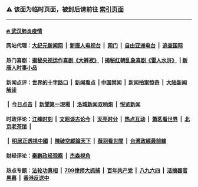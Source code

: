 ### ⚠️ 该面为临时页面，被封后请前往 [索引页面](../link4.md)

---

#### [🔥 武汉肺炎疫情](http://143.110.159.138:10000/videos/corona/)

#### 网站代理：[大纪元新闻网](http://143.110.159.138:10080/gb/) &nbsp;|&nbsp; [新唐人电视台](http://143.110.159.138:8808/gb/) &nbsp;|&nbsp; [网门](http://143.110.159.138:11000/) &nbsp;|&nbsp; [自由亚洲电台](http://143.110.159.138:9800/mandarin/) &nbsp;|&nbsp; [追查国际](http://143.110.159.138:10010/)

#### 热门喜剧：[揭秘央视运作喜剧《大裤衩》](http://143.110.159.138:10000/videos/res/big-shorts/) &nbsp;|&nbsp;[揭秘红朝乱象喜剧《雷人水浒》](http://143.110.159.138:10000/videos/res/OutlawsOfMarsh/) &nbsp;|&nbsp;[新唐人时事小品](http://143.110.159.138:10000/videos/res/comedy/)

#### 新闻点评：[世界的十字路口](http://143.110.159.138/tanghao/) &nbsp;|&nbsp; [新闻看点](http://143.110.159.138/news-insight/) &nbsp;|&nbsp;[中国禁闻](http://143.110.159.138/ntdtv-news/) &nbsp;|&nbsp; [新闻拍案惊奇](http://143.110.159.138/dayu/) &nbsp;|&nbsp; [大陆新闻解读](http://143.110.159.138/ntdtv-comedy/)
####   &nbsp;|&nbsp;  [今日点击](http://143.110.159.138/news-click/)  &nbsp;|&nbsp; [新聞第一現場](http://143.110.159.138/primary-scene/) &nbsp;|&nbsp; [洛城新闻双响炮](http://143.110.159.138/la-news/) &nbsp;|&nbsp; [悦览新闻](http://143.110.159.138/dingyue/)

#### 时政评论：[江峰时刻](http://143.110.159.138/today-in-history/) &nbsp;|&nbsp; [文昭谈古论今](http://143.110.159.138/wenzhao/) &nbsp;|&nbsp; [天亮时分](http://143.110.159.138/tianliang/) &nbsp;|&nbsp; [热点互动](http://143.110.159.138/ntdtv-rdhd/) &nbsp;|&nbsp; [萧茗看世界](http://143.110.159.138/simonegao/) &nbsp;|&nbsp; [北京老茶馆](http://143.110.159.138/teahouse/)  &nbsp;|&nbsp;  
####   &nbsp;|&nbsp;  [明居正透視中國](http://143.110.159.138/decoding-china/)  &nbsp;|&nbsp; [陳破空縱論天下](http://143.110.159.138/pokong/)  &nbsp;|&nbsp; [薇羽看世間](http://143.110.159.138/weiyu/)  &nbsp;|&nbsp; [台湾政經最前線](http://143.110.159.138/taiwan/)   

#### 财经评论：[秦鹏政经观察](http://143.110.159.138/qinpeng/) &nbsp;|&nbsp; [杰森視角 ](http://143.110.159.138/jason/)

#### 热点专题：[法轮功真相](http://143.110.159.138:10000/videos/truth.html) &nbsp;|&nbsp; [709律师大抓捕](http://143.110.159.138:10000/videos/709/) &nbsp;|&nbsp; [百年共产党](http://143.110.159.138:10000/videos/ccp.html) &nbsp;|&nbsp; [八九六四](http://143.110.159.138:10000/videos/88/)  &nbsp;|&nbsp; [活摘器官黑幕](http://143.110.159.138:10000/videos/res/Organs/)  &nbsp;|&nbsp; [香港反送中](http://143.110.159.138:10000/videos/res/hk/) 

<img src='http://gfw-breaker.win/link4.md' width='0px' height='0px'/>

